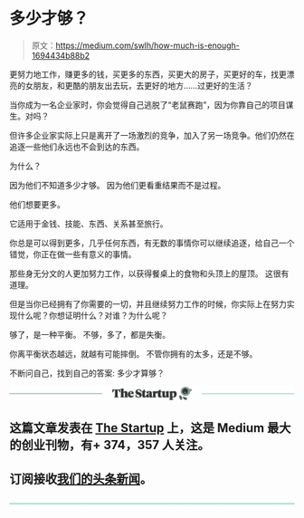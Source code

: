 # 多少才够？

> 原文：<https://medium.com/swlh/how-much-is-enough-1694434b88b2>

更努力地工作，赚更多的钱，买更多的东西，买更大的房子，买更好的车，找更漂亮的女朋友，和更酷的朋友出去玩，去更好的地方……过更好的生活？

当你成为一名企业家时，你会觉得自己逃脱了“老鼠赛跑”，因为你靠自己的项目谋生。对吗？

但许多企业家实际上只是离开了一场激烈的竞争，加入了另一场竞争。他们仍然在追逐一些他们永远也不会到达的东西。

为什么？

因为他们不知道多少才够。
因为他们更看重结果而不是过程。

他们想要更多。

它适用于金钱、技能、东西、关系甚至旅行。

你总是可以得到更多，几乎任何东西，有无数的事情你可以继续追逐，给自己一个错觉，你正在做一些有意义的事情。

那些身无分文的人更加努力工作，以获得餐桌上的食物和头顶上的屋顶。
这很有道理。

但是当你已经拥有了你需要的一切，并且继续努力工作的时候，你实际上在努力实现什么呢？你想证明什么？对谁？为什么呢？

够了，是一种平衡。
不够，多了，都是失衡。

你离平衡状态越远，就越有可能摔倒。
不管你拥有的太多，还是不够。

不断问自己，找到自己的答案:
多少才算够？

[![](img/308a8d84fb9b2fab43d66c117fcc4bb4.png)](https://medium.com/swlh)

## 这篇文章发表在 [The Startup](https://medium.com/swlh) 上，这是 Medium 最大的创业刊物，有+ 374，357 人关注。

## 订阅接收[我们的头条新闻](http://growthsupply.com/the-startup-newsletter/)。

[![](img/b0164736ea17a63403e660de5dedf91a.png)](https://medium.com/swlh)